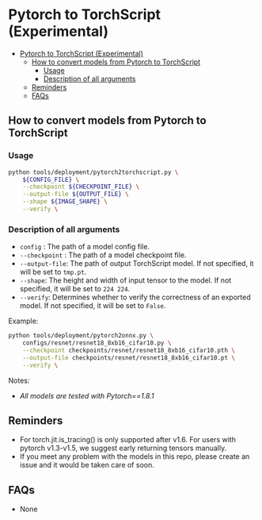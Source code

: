 # Pytorch to TorchScript (Experimental)

<!-- TOC -->

- [Pytorch to TorchScript (Experimental)](#pytorch-to-torchscript-experimental)
  - [How to convert models from Pytorch to TorchScript](#how-to-convert-models-from-pytorch-to-torchscript)
    - [Usage](#usage)
    - [Description of all arguments](#description-of-all-arguments)
  - [Reminders](#reminders)
  - [FAQs](#faqs)

<!-- TOC -->

## How to convert models from Pytorch to TorchScript

### Usage

```bash
python tools/deployment/pytorch2torchscript.py \
    ${CONFIG_FILE} \
    --checkpoint ${CHECKPOINT_FILE} \
    --output-file ${OUTPUT_FILE} \
    --shape ${IMAGE_SHAPE} \
    --verify \
```

### Description of all arguments

- `config` : The path of a model config file.
- `--checkpoint` : The path of a model checkpoint file.
- `--output-file`: The path of output TorchScript model. If not specified, it will be set to `tmp.pt`.
- `--shape`: The height and width of input tensor to the model. If not specified, it will be set to `224 224`.
- `--verify`: Determines whether to verify the correctness of an exported model. If not specified, it will be set to `False`.

Example:

```bash
python tools/deployment/pytorch2onnx.py \
    configs/resnet/resnet18_8xb16_cifar10.py \
    --checkpoint checkpoints/resnet/resnet18_8xb16_cifar10.pth \
    --output-file checkpoints/resnet/resnet18_8xb16_cifar10.pt \
    --verify \
```

Notes:

- *All models are tested with Pytorch==1.8.1*

## Reminders

- For torch.jit.is_tracing() is only supported after v1.6. For users with pytorch v1.3-v1.5, we suggest early returning tensors manually.
- If you meet any problem with the models in this repo, please create an issue and it would be taken care of soon.

## FAQs

- None
